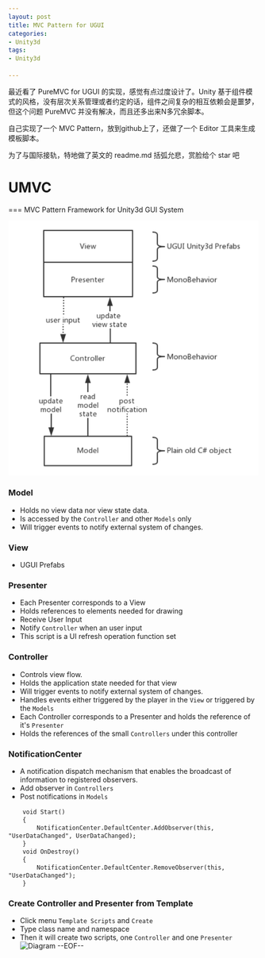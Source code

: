 ```yaml
---
layout: post
title: MVC Pattern for UGUI
categories:
- Unity3d
tags:
- Unity3d

---
```

最近看了 PureMVC for UGUI 的实现，感觉有点过度设计了。Unity 基于组件模式的风格，没有层次关系管理或者约定的话，组件之间复杂的相互依赖会是噩梦，但这个问题 PureMVC 并没有解决，而且还多出来N多冗余脚本。

自己实现了一个 MVC Pattern，放到github上了，还做了一个 Editor 工具来生成模板脚本。   

为了与国际接轨，特地做了英文的 readme.md 括弧允悲，赏脸给个 star 吧

# UMVC
===
MVC Pattern Framework for Unity3d GUI System

![Diagram](https://github.com/iMemento/UMVC/blob/master/Pic/Diagram.png)

### Model

* Holds no view data nor view state data.
* Is accessed by the `Controller` and other `Models` only
* Will trigger events to notify external system of changes.

### View
* UGUI Prefabs

### Presenter
* Each Presenter corresponds to a View
* Holds references to elements needed for drawing
* Receive User Input
* Notify `Controller` when an user input
* This script is a UI refresh operation function set

### Controller

* Controls view flow.
* Holds the application state needed for that view
* Will trigger events to notify external system of changes.
* Handles events either triggered by the player in the `View` or triggered by the `Models` 
* Each Controller corresponds to a Presenter and holds the reference of it's `Presenter`  
* Holds the references of the small `Controllers` under this controller

### NotificationCenter
* A notification dispatch mechanism that enables the broadcast of information to registered observers.
* Add observer in `Controllers`
* Post notifications in `Models`

```
    void Start()
    {
        NotificationCenter.DefaultCenter.AddObserver(this, "UserDataChanged", UserDataChanged);
    }
    void OnDestroy()
    {
        NotificationCenter.DefaultCenter.RemoveObserver(this, "UserDataChanged");
    }
```

### Create Controller and Presenter from Template
* Click menu `Template Scripts` and `Create`
* Type class name and namespace
* Then it will create two scripts, one `Controller` and one `Presenter` 
![Diagram](https://github.com/iMemento/UMVC/blob/master/Pic/EditorTool.png)
--EOF--						